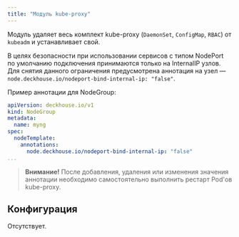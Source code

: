 ```yaml
---
title: "Модуль kube-proxy"
---
```


Модуль удаляет весь комплект kube-proxy (`DaemonSet`, `ConfigMap`, `RBAC`) от `kubeadm` и устанавливает свой.

В целях безопасности при использовании сервисов с типом NodePort по умолчанию подключения принимаются только на InternalIP узлов. Для снятия данного ограничения предусмотрена аннотация на узел — `node.deckhouse.io/nodeport-bind-internal-ip: "false"`.

Пример аннотации для NodeGroup:
```yaml
apiVersion: deckhouse.io/v1
kind: NodeGroup
metadata:
  name: myng
spec:
  nodeTemplate:
    annotations:
      node.deckhouse.io/nodeport-bind-internal-ip: "false"
...
```


> **Внимание!** После добавления, удаления или изменения значения аннотации необходимо самостоятельно выполнить рестарт Pod'ов kube-proxy.

Конфигурация
------------

Отсутствует.
